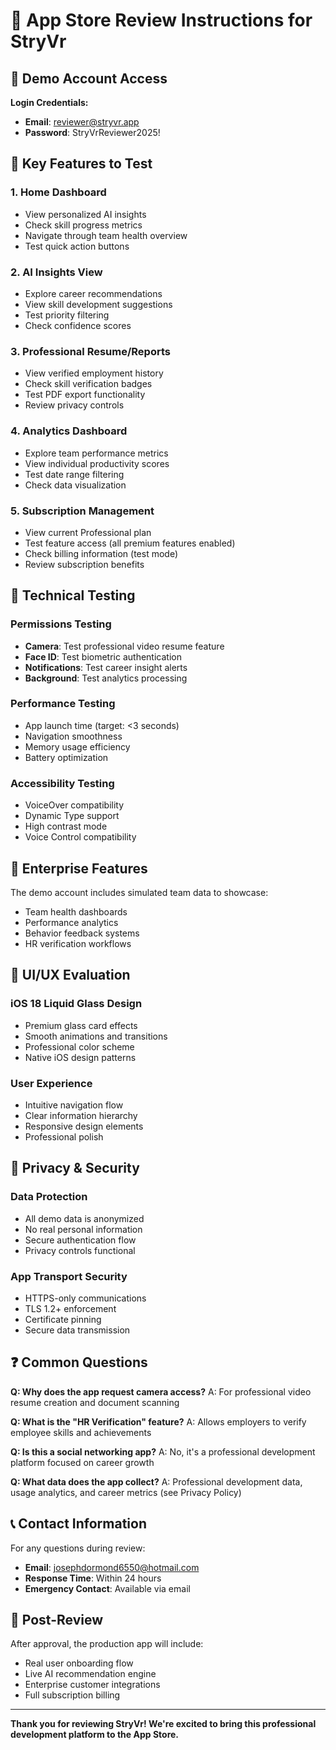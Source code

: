 # 🍎 App Store Review Instructions for StryVr

## 📱 Demo Account Access

**Login Credentials:**
- **Email**: reviewer@stryvr.app
- **Password**: StryVrReviewer2025!

## 🎯 Key Features to Test

### 1. **Home Dashboard**
- View personalized AI insights
- Check skill progress metrics
- Navigate through team health overview
- Test quick action buttons

### 2. **AI Insights View**
- Explore career recommendations
- View skill development suggestions
- Test priority filtering
- Check confidence scores

### 3. **Professional Resume/Reports**
- View verified employment history
- Check skill verification badges
- Test PDF export functionality
- Review privacy controls

### 4. **Analytics Dashboard**
- Explore team performance metrics
- View individual productivity scores
- Test date range filtering
- Check data visualization

### 5. **Subscription Management**
- View current Professional plan
- Test feature access (all premium features enabled)
- Check billing information (test mode)
- Review subscription benefits

## 🔧 Technical Testing

### **Permissions Testing**
- **Camera**: Test professional video resume feature
- **Face ID**: Test biometric authentication
- **Notifications**: Test career insight alerts
- **Background**: Test analytics processing

### **Performance Testing**
- App launch time (target: <3 seconds)
- Navigation smoothness
- Memory usage efficiency
- Battery optimization

### **Accessibility Testing**
- VoiceOver compatibility
- Dynamic Type support
- High contrast mode
- Voice Control compatibility

## 💼 Enterprise Features

The demo account includes simulated team data to showcase:
- Team health dashboards
- Performance analytics
- Behavior feedback systems
- HR verification workflows

## 🎨 UI/UX Evaluation

### **iOS 18 Liquid Glass Design**
- Premium glass card effects
- Smooth animations and transitions
- Professional color scheme
- Native iOS design patterns

### **User Experience**
- Intuitive navigation flow
- Clear information hierarchy
- Responsive design elements
- Professional polish

## 🔐 Privacy & Security

### **Data Protection**
- All demo data is anonymized
- No real personal information
- Secure authentication flow
- Privacy controls functional

### **App Transport Security**
- HTTPS-only communications
- TLS 1.2+ enforcement
- Certificate pinning
- Secure data transmission

## ❓ Common Questions

**Q: Why does the app request camera access?**
A: For professional video resume creation and document scanning

**Q: What is the "HR Verification" feature?**
A: Allows employers to verify employee skills and achievements

**Q: Is this a social networking app?**
A: No, it's a professional development platform focused on career growth

**Q: What data does the app collect?**
A: Professional development data, usage analytics, and career metrics (see Privacy Policy)

## 📞 Contact Information

For any questions during review:
- **Email**: josephdormond6550@hotmail.com
- **Response Time**: Within 24 hours
- **Emergency Contact**: Available via email

## 🚀 Post-Review

After approval, the production app will include:
- Real user onboarding flow
- Live AI recommendation engine
- Enterprise customer integrations
- Full subscription billing

---

**Thank you for reviewing StryVr! We're excited to bring this professional development platform to the App Store.**

